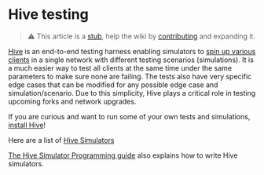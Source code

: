 # Hive testing

> :warning: This article is a [stub](https://en.wikipedia.org/wiki/Wikipedia:Stub), help the wiki by [contributing](/contributing.md) and expanding it.

[Hive](https://github.com/ethereum/hive) is an end-to-end testing harness enabling simulators to [spin up various clients](https://github.com/ethereum/hive/blob/master/docs/clients.md) in a single network with different testing scenarios (simulations). It is a much easier way to test all clients at the same time under the same parameters to make sure none are failing. The tests also have very specific edge cases that can be modified for any possible edge case and simulation/scenario. Due to this simplicity, Hive plays a critical role in testing upcoming forks and network upgrades. 

If you are curious and want to run some of your own tests and simulations, [install Hive](https://github.com/ethereum/hive/blob/master/docs/commandline.md)!

Here are a list of [Hive Simulators](https://github.com/ethereum/hive/tree/master/simulators)

[The Hive Simulator Programming guide](https://github.com/ethereum/hive/blob/master/docs/simulators.md) also explains how to write Hive simulators. 

